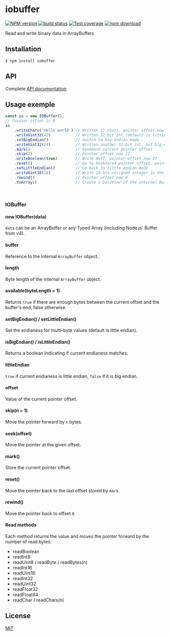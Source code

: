 # iobuffer

  [![NPM version][npm-image]][npm-url]
  [![build status][travis-image]][travis-url]
  [![Test coverage][coveralls-image]][coveralls-url]
  [![npm download][download-image]][download-url]

Read and write binary data in ArrayBuffers

## Installation

```
$ npm install iobuffer
```

## API
Complete [API documentation](http://image-js.github.io/iobuffer/)

## Usage exemple
```js
const io = new IOBuffer();
// Pointer offset is 0
io
    .writeChars('Hello world') // Written 11 chars, pointer offset now 11
    .writeUint32(42)           // Written 32-bit int (default is little-endian), pointer offset now 15
    .setBigEndian()            // Switch to big-endian mode
    .writeUint32(24)           // Written another 32-bit int, but big-endian, pointer offset now 19
    .mark()                    // bookmark current pointer offset
    .skip(2)                   // Pointer offset now 21
    .writeBoolean(true)        // Write 0xff, pointer offset now 22
    .reset()                   // Go to bookmared pointer offset, pointer now 19
    .setLittleEndian()         // Go back to little endian mode
    .writeUint16(18)           // Write 16-bit unsigned integer in the previously skipped 2 bytes, pointer offset now 21
    .rewind()                  // Pointer offset now 0
    .toArray()                 // Create a DataView of the internal Buffer that ranges over the written buffer [0-21]
    
    
```
### IOBuffer

#### new IOBuffer(data)

`data` can be an ArrayBuffer or any Typed Array (including Node.js' Buffer from v4).

#### buffer

Reference to the internal `ArrayBuffer` object.

#### length

Byte length of the internal `ArrayBuffer` object.

#### available(byteLength = 1)

Returns `true` if there are enough bytes between the current offset and the buffer's end, false otherwise.

#### setBigEndian() / setLittleEndian()

Set the endianess for multi-byte values (default is little endian).

#### isBigEndian() / isLittleEndian()

Returns a boolean indicating if current endianess matches.

#### littleEndian

`true` if current endianess is little endian, `false` if it is big endian.

#### offset

Value of the current pointer offset.

#### skip(n = 1)

Move the pointer forward by `n` bytes.

#### seek(offset)

Move the pointer at the given offset.

#### mark()

Store the current pointer offset.

#### reset()

Move the pointer back to the last offset stored by `mark`.

#### rewind()

Move the pointer back to offset `0`.

#### Read methods

Each method returns the value and moves the pointer forward by the number of read bytes.

* readBoolean
* readInt8
* readUint8 / readByte / readBytes(n)
* readInt16
* readUint16
* readInt32
* readUint32
* readFloat32
* readFloat64
* readChar / readChars(n)

## License

  [MIT](./LICENSE)

[npm-image]: https://img.shields.io/npm/v/iobuffer.svg?style=flat-square
[npm-url]: https://www.npmjs.com/package/iobuffer
[travis-image]: https://img.shields.io/travis/image-js/iobuffer/master.svg?style=flat-square
[travis-url]: https://travis-ci.org/image-js/iobuffer
[coveralls-image]: https://img.shields.io/coveralls/image-js/iobuffer.svg?style=flat-square
[coveralls-url]: https://coveralls.io/github/image-js/iobuffer
[download-image]: https://img.shields.io/npm/dm/iobuffer.svg?style=flat-square
[download-url]: https://www.npmjs.com/package/iobuffer
